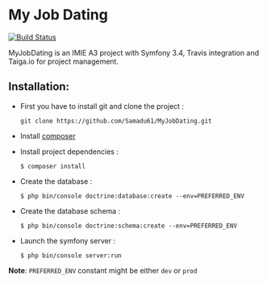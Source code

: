 My Job Dating
=============
[![Build Status](https://travis-ci.com/Samadu61/MyJobDating.svg?branch=master)](https://travis-ci.com/Samadu61/MyJobDating)

MyJobDating is an IMIE A3 project with Symfony 3.4, Travis integration and Taiga.io for project management.

Installation:
-------------
- First you have to install git and clone the project :

    `git clone https://github.com/Samadu61/MyJobDating.git`

- Install [composer][1]

- Install project dependencies :

    `$ composer install`
    
- Create the database :
    
    `$ php bin/console doctrine:database:create --env=PREFERRED_ENV`

- Create the database schema :

    `$ php bin/console doctrine:schema:create --env=PREFERRED_ENV`
    
- Launch the symfony server :

    `$ php bin/console server:run`

**Note**: `PREFERRED_ENV` constant might be either `dev` or `prod`



[1]:  https://getcomposer.org
